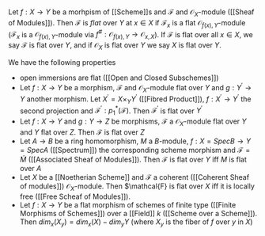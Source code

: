 Let $f:X\rightarrow Y$ be a morhpism of [[Scheme]]s and $\mathcal{F}$ and $\mathcal{O}_X$-module ([[Sheaf of Modules]]). 
Then $\mathcal{F}$ is *flat* over $Y$ at $x\in X$ if $\mathcal{F}_x$ is a flat $\mathcal{O}_{f(x),Y}$-module ($\mathcal{F}_x$ is a $\mathcal{O}_{f(x),Y}$-module via $f^{\#}:\mathcal{O}_{f(x),Y}\rightarrow \mathcal{O}_{x,X}$).
If $\mathcal{F}$ is flat over all $x\in X$, we say $\mathcal{F}$ is flat over $Y$, and if $\mathcal{O}_X$ is flat over $Y$ we say $X$ is flat over $Y$.

We have the following properties 
* open immersions are flat ([[Open and Closed Subschemes]])
* Let $f:X\rightarrow Y$ be a morphism, $\mathcal{F}$ and $\mathcal{O}_X$-module flat over $Y$ and $g:Y^{\prime}\rightarrow Y$ another morphism. Let $X^{\prime} = X\times_Y Y^{\prime}$ ([[Fibred Product]]), $f:X^{\prime} \rightarrow Y^{\prime}$ the second projection and $\mathcal{F}^{\prime} : p_1^*(\mathcal{F})$. Then $\mathcal{F}^{\prime}$ is flat over $Y^{\prime}$
* Let $f:X\rightarrow Y$ and $g:Y\rightarrow Z$ be morphisms, $\mathcal{F}$ a $\mathcal{O}_X$-module flat over $Y$ and $Y$ flat over $Z$. Then $\mathcal{F}$ is flat over $Z$
* Let $A\rightarrow B$ be a ring homomorphism, $M$ a $B$-module, $f:X=Spec B \rightarrow Y=Spec A$ ([[Spectrum]]) the corresponding scheme morphism and $\mathcal{F} = \tilde{M}$ ([[Associated Sheaf of Modules]]). Then $\mathcal{F}$ is flat over $Y$ iff $M$ is flat over $A$
* Let $X$ be a [[Noetherian Scheme]] and $\mathcal{F}$ a coherent ([[Coherent Sheaf of modules]]) $\mathcal{O}_X$-module. Then $\mathcal{F} is flat over $X$ iff it is locally free ([[Free Scheaf of Modules]]).
* Let $f:X\rightarrow Y$ be a flat morphism of schemes of finite type ([[Finite Morphisms of Schemes]]) over a [[Field]] $k$ ([[Scheme over a Scheme]]). Then $dim_x(X_y) = dim_x(X) - dim_y Y$ (where $X_y$ is the fiber of $f$ over $y$ in $X$)